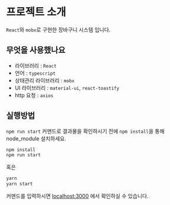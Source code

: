 # 프로젝트 소개

`React`와 `mobx`로 구현한 장바구니 시스템 입니다.

## 무엇을 사용했나요

- 라이브러리 : `React`
- 언어 : `typescript`
- 상태관리 라이브러리 : `mobx`
- UI 라이브러리 : `material-ui`, `react-toastify`
- http 요청 : `axios`

## 실행방법
`npm run start` 커맨드로 결과물을 확인하시기 전에 `npm install`을 통해 node_module 설치하세요. 

```bash
npm install
npm run start
```
혹은
```bash
yarn
yarn start
```
커맨드를 입력하시면 [localhost:3000](http://localhost:3000/) 에서 확인하실 수 있습니다.